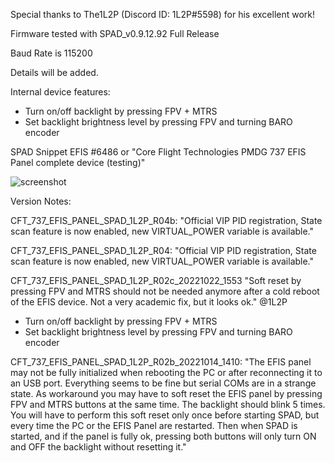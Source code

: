 Special thanks to The1L2P (Discord ID: 1L2P#5598) for his excellent work!

Firmware tested with SPAD_v0.9.12.92 Full Release

Baud Rate is 115200

Details will be added.

Internal device features:
- Turn on/off backlight by pressing FPV + MTRS 
- Set backlight brightness level by pressing  FPV and turning BARO encoder


SPAD Snippet EFIS #6486 or "Core Flight Technologies PMDG 737 EFIS Panel complete device (testing)"


![screenshot](https://user-images.githubusercontent.com/53659578/193854791-ab4db9c9-fb3a-49d3-8993-2548e0928471.png)

Version Notes:

CFT_737_EFIS_PANEL_SPAD_1L2P_R04b:
"Official VIP PID registration, State scan feature is now enabled, new VIRTUAL_POWER variable is available."

CFT_737_EFIS_PANEL_SPAD_1L2P_R04:
"Official VIP PID registration, State scan feature is now enabled, new VIRTUAL_POWER variable is available."

CFT_737_EFIS_PANEL_SPAD_1L2P_R02c_20221022_1553
"Soft reset by pressing FPV and MTRS should not be needed anymore after a cold reboot of the EFIS device. Not a very academic fix, but it looks ok." @1L2P
- Turn on/off backlight by pressing FPV + MTRS 
- Set backlight brightness level by pressing  FPV and turning BARO encoder

CFT_737_EFIS_PANEL_SPAD_1L2P_R02b_20221014_1410:
"The EFIS panel may not be fully initialized when rebooting the PC or after reconnecting it to an USB port. Everything seems to be fine but serial COMs are in a strange state.
As workaround you may have to soft reset the EFIS panel by pressing FPV and MTRS buttons at the same time. The backlight should blink 5 times.
You will have to perform this soft reset only once before starting SPAD, but every time the PC or the EFIS Panel are restarted.
Then when SPAD is started, and if the panel is fully ok, pressing both buttons will only turn ON and OFF the backlight without resetting it."

